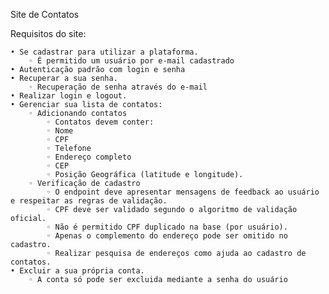 Site de Contatos

Requisitos do site:

    • Se cadastrar para utilizar a plataforma.
        ◦ É permitido um usuário por e-mail cadastrado
    • Autenticação padrão com login e senha
    • Recuperar a sua senha.
        ◦ Recuperação de senha através do e-mail
    • Realizar login e logout.
    • Gerenciar sua lista de contatos:
        ◦ Adicionando contatos
            ◦ Contatos devem conter:
            ◦ Nome
            ◦ CPF
            ◦ Telefone
            ◦ Endereço completo
            ◦ CEP
            ◦ Posição Geográfica (latitude e longitude).
        ◦ Verificação de cadastro
            ◦ O endpoint deve apresentar mensagens de feedback ao usuário e respeitar as regras de validação.
            ◦ CPF deve ser validado segundo o algoritmo de validação oficial.
            ◦ Não é permitido CPF duplicado na base (por usuário).
            ◦ Apenas o complemento do endereço pode ser omitido no cadastro.
            ◦ Realizar pesquisa de endereços como ajuda ao cadastro de contatos.
    • Excluir a sua própria conta.
        ◦ A conta só pode ser excluida mediante a senha do usuário